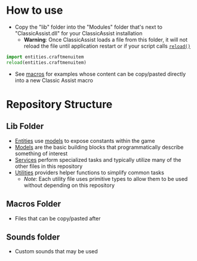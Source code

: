 # How to use
- Copy the "lib" folder into the "Modules" folder that's next to "ClassicAssist.dll" for your ClassicAssist installation
  - **Warning**: Once ClassicAssist loads a file from this folder, it will not reload the file until application restart or if your script calls [`reload()`](https://docs.python.org/2/library/functions.html#reload)
```python
import entities.craftmenuitem
reload(entities.craftmenuitem)
```

- See [macros](/macros) for examples whose content can be copy/pasted directly into a new Classic Assist macro


# Repository Structure
## Lib Folder
- [Entities](/lib/entities/) use [models](/lib/models/) to expose constants within the game
- [Models](/lib/models/) are the basic building blocks that programmatically describe something of interest
- [Services](/lib/services/) perform specialized tasks and typically utilize many of the other files in this repository
- [Utilities](/lib/utility/) providers helper functions to simplify common tasks
  - *Note*: Each utility file uses primitive types to allow them to be used without depending on this repository


## Macros Folder
- Files that can be copy/pasted after 

## Sounds folder
- Custom sounds that may be used